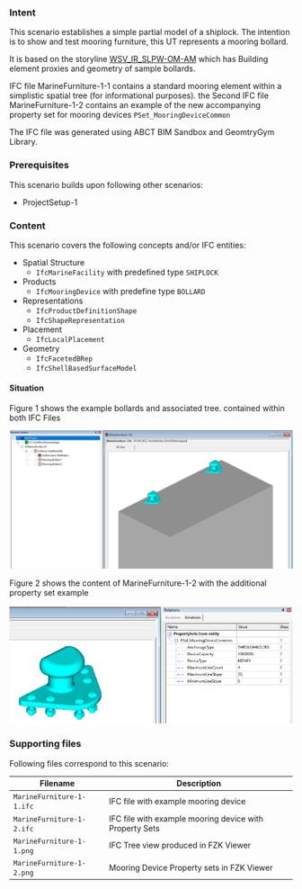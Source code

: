 
### Intent

This scenario establishes a simple partial model of a shiplock. The intention is to show and test mooring furniture, this UT represents a mooring bollard.

It is based on the storyline [WSV_IR_SLPW-OM-AM](https://app.box.com/s/dlp0ljs827laiz3c7d128hq3rfqj2t4u) which has Building element proxies and geometry of sample bollards. 

IFC file MarineFurniture-1-1 contains a standard mooring element within a simplistic spatial tree (for informational purposes). the Second IFC file MarineFurniture-1-2 contains an example of the new accompanying property set for mooring devices `PSet_MooringDeviceCommon`

The IFC file was generated using ABCT BIM Sandbox and GeomtryGym Library.

### Prerequisites

This scenario builds upon following other scenarios:

- ProjectSetup-1

### Content

This scenario covers the following concepts and/or IFC entities:

- Spatial Structure
	- `IfcMarineFacility` with predefined type `SHIPLOCK`
- Products
	- `IfcMooringDevice` with predefine type `BOLLARD`	
- Representations
	- `IfcProductDefinitionShape`
	- `IfcShapeRepresentation`
- Placement
	- `IfcLocalPlacement`
- Geometry
	- `IfcFacetedBRep`
	- `IfcShellBasedSurfaceModel`

#### Situation

Figure 1 shows the example bollards and associated tree. contained within both IFC Files

![Marine Furniture][figure 1]

Figure 2 shows the content of MarineFurniture-1-2 with the additional property set example

![Marine Furniture Property Sets][figure 2]

### Supporting files

Following files correspond to this scenario:

| Filename                          | Description                               |
|-----------------------------------|-------------------------------------------|
| `MarineFurniture-1-1.ifc` | IFC file with example mooring device |
| `MarineFurniture-1-2.ifc` | IFC file with example mooring device with Property Sets |
| `MarineFurniture-1-1.png` | IFC Tree view produced in FZK Viewer |
| `MarineFurniture-1-2.png` | Mooring Device Property sets in FZK Viewer |

[figure 1]: ../MarineFurniture-1/MarineFurniture-1-1.png "IFC Tree view produced in FZK Viewer"
[figure 2]: ../MarineFurniture-1/MarineFurniture-1-2.png "Mooring Device Property sets in FZK Viewer"
